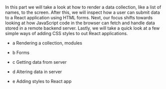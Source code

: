 In this part we will take a look at how to render a data collection, like a list of names, to the screen. After this, we will inspect how a user can submit data to a React application using HTML forms. Next, our focus shifts towards looking at how JavaScript code in the browser can fetch and handle data stored in a remote backend server. Lastly, we will take a quick look at a few simple ways of adding CSS styles to out React applications.  

- a Rendering a collection, modules  

- b Forms  

- c Getting data from server  

- d Altering data in server 

- e Adding styles to React app  